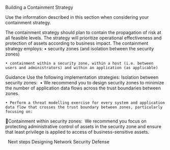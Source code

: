 Building a Containment Strategy


Use the information described in this section when considering your containment strategy.

The containment strategy should plan to contain the propagation of risk at all feasible levels. The strategy will prioritize operational effectiveness and protection of assets according to business impact.
The containment strategy employs:
	• security zones (and isolation between the security zones)
	
	• containment within a security zone, within a host (i.e. between users and administrators) and within an application (as applicable)



Guidance
Use the following implementation strategies:
Isolation between security zones: 
	• We recommend you to design security zones to minimize the number of application data flows across the trust boundaries between zones. 
	
	• Perform a threat modelling exercise for every system and application data flow that crosses the trust boundary between zones, particularly focusing on:

<insert fig here>

Containment within security zones: 
We recommend you focus on protecting administrative control of assets in the security zone and ensure that least privilege is applied to access of business-sensitive assets.
 
 <insert fig here>


 
Next steps
Designing Network Security Defense 

